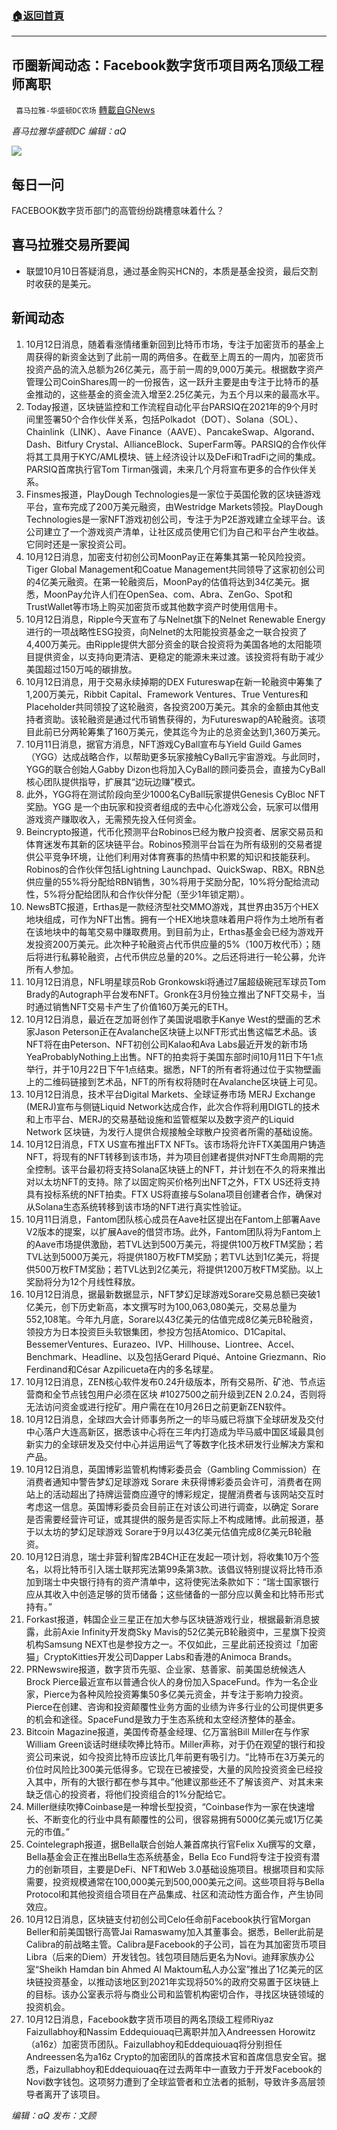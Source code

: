 ###  [:house:返回首頁](https://github.com/ourhimalayas/txt)
---


## 币圈新闻动态：Facebook数字货币项目两名顶级工程师离职
` 喜马拉雅-华盛顿DC农场` [轉載自GNews](https://gnews.org/zh-hans/1589052/)

*喜马拉雅华盛顿DC 编辑：aQ*

![](http://himalayawashingtondc.org/wp-content/uploads/2021/07/ScreenShot-2021-07-31-at-16.20.22@2x.png)



## 每日一问





FACEBOOK数字货币部门的高管纷纷跳槽意味着什么？





## 喜马拉雅交易所要闻





- 联盟10月10日答疑消息，通过基金购买HCN的，本质是基金投资，最后交割时收获的是美元。






## 新闻动态





1. 10月12日消息，随着看涨情绪重新回到比特币市场，专注于加密货币的基金上周获得的新资金达到了此前一周的两倍多。在截至上周五的一周内，加密货币投资产品的流入总额为26亿美元，高于前一周的9,000万美元。根据数字资产管理公司CoinShares周一的一份报告，这一跃升主要是由专注于比特币的基金推动的，这些基金的资金流入增至2.25亿美元，为五个月以来的最高水平。
2. Today报道，区块链监控和工作流程自动化平台PARSIQ在2021年的9个月时间里签署50个合作伙伴关系，包括Polkadot（DOT）、Solana（SOL）、Chainlink（LINK）、Aave Finance（AAVE）、PancakeSwap、Algorand、Dash、Bitfury Crystal、AllianceBlock、SuperFarm等。PARSIQ的合作伙伴将其工具用于KYC/AML模块、链上经济设计以及DeFi和TradFi之间的集成。PARSIQ首席执行官Tom Tirman强调，未来几个月将宣布更多的合作伙伴关系。
3. Finsmes报道，PlayDough Technologies是一家位于英国伦敦的区块链游戏平台，宣布完成了200万美元融资，由Westridge Markets领投。PlayDough Technologies是一家NFT游戏初创公司，专注于为P2E游戏建立全球平台。该公司建立了一个游戏资产清单，让社区成员使用它们为自己和平台产生收益。它同时还是一家投资公司。
4. 10月12日消息，加密支付初创公司MoonPay正在筹集其第一轮风险投资。Tiger Global Management和Coatue Management共同领导了这家初创公司的4亿美元融资。在第一轮融资后，MoonPay的估值将达到34亿美元。据悉，MoonPay允许人们在OpenSea、com、Abra、ZenGo、Spot和TrustWallet等市场上购买加密货币或其他数字资产时使用信用卡。
5. 10月12日消息，Ripple今天宣布了与Nelnet旗下的Nelnet Renewable Energy进行的一项战略性ESG投资，向Nelnet的太阳能投资基金之一联合投资了4,400万美元。由Ripple提供大部分资金的联合投资将为美国各地的太阳能项目提供资金，以支持向更清洁、更稳定的能源未来过渡。该投资将有助于减少美国超过150万吨的碳排放。
6. 10月12日消息，用于交易永续掉期的DEX Futureswap在新一轮融资中筹集了1,200万美元，Ribbit Capital、Framework Ventures、True Ventures和Placeholder共同领投了这轮融资，各投资200万美元。其余的金额由其他支持者资助。该轮融资是通过代币销售获得的，为Futureswap的A轮融资。该项目此前已分两轮筹集了160万美元，使其迄今为止的总资金达到1,360万美元。
7. 10月11日消息，据官方消息，NFT游戏CyBall宣布与Yield Guild Games （YGG）达成战略合作，以帮助更多玩家接触CyBall元宇宙游戏。与此同时，YGG的联合创始人Gabby Dizon也将加入CyBall的顾问委员会，直接为CyBall核心团队提供指导，扩展其“边玩边赚”模式。
8. 此外，YGG将在测试阶段向至少1000名CyBall玩家提供Genesis CyBloc NFT奖励。YGG 是一个由玩家和投资者组成的去中心化游戏公会，玩家可以借用游戏资产赚取收入，无需预先投入任何资金。
9. Beincrypto报道，代币化预测平台Robinos已经为散户投资者、居家交易员和体育迷发布其新的区块链平台。Robinos预测平台旨在为所有级别的交易者提供公平竞争环境，让他们利用对体育赛事的热情中积累的知识和技能获利。Robinos的合作伙伴包括Lightning Launchpad、QuickSwap、RBX。RBN总供应量的55%将分配给RBN销售，30%将用于奖励分配，10%将分配给流动性，5%将分配给团队和合作伙伴分配（至少1年锁定期）。
10. NewsBTC报道，Erthas是一款经济型社交MMO游戏，其世界由35万个HEX地块组成，可作为NFT出售。拥有一个HEX地块意味着用户将作为土地所有者在该地块中的每笔交易中赚取费用。到目前为止，Erthas基金会已经为游戏开发投资200万美元。此次种子轮融资占代币供应量的5%（100万枚代币）；随后将进行私募轮融资，占代币供应总量的20%。之后还将进行一轮公募，允许所有人参加。
11. 10月12日消息，NFL明星球员Rob Gronkowski将通过7届超级碗冠军球员Tom Brady的Autograph平台发布NFT。Gronk在3月份独立推出了NFT交易卡，当时通过销售NFT交易卡产生了价值160万美元的ETH。
12. 10月12日消息，最近在芝加哥创作了美国说唱歌手Kanye West的壁画的艺术家Jason Peterson正在Avalanche区块链上以NFT形式出售这幅艺术品。该NFT将在由Peterson、NFT初创公司Kalao和Ava Labs最近开发的新市场YeaProbablyNothing上出售。NFT的拍卖将于美国东部时间10月11日下午1点举行，并于10月22日下午1点结束。据悉，NFT的所有者将通过位于实物壁画上的二维码链接到艺术品，NFT的所有权将随时在Avalanche区块链上可见。
13. 10月12日消息，技术平台Digital Markets、全球证券市场 MERJ Exchange (MERJ)宣布与侧链Liquid Network达成合作，此次合作将利用DIGTL的技术和上市平台、MERJ的交易基础设施和监管框架以及数字资产的Liquid Network 区块链，为发行人提供合规接触全球散户投资者所需的基础设施。
14. 10月12日消息，FTX US宣布推出FTX NFTs。该市场将允许FTX美国用户铸造NFT，将现有的NFT转移到该市场，并为项目创建者提供对NFT生命周期的完全控制。该平台最初将支持Solana区块链上的NFT，并计划在不久的将来推出对以太坊NFT的支持。除了以固定购买价格列出NFT之外，FTX US还将支持具有投标系统的NFT拍卖。FTX US将直接与Solana项目创建者合作，确保对从Solana生态系统转移到该市场的NFT进行真实性验证。
15. 10月11日消息，Fantom团队核心成员在Aave社区提出在Fantom上部署Aave V2版本的提案，以扩展Aave的借贷市场。此外，Fantom团队将为Fantom上的Aave市场提供激励，若TVL达到500万美元，将提供100万枚FTM奖励；若TVL达到5000万美元，将提供180万枚FTM奖励；若TVL达到1亿美元，将提供500万枚FTM奖励；若TVL达到2亿美元，将提供1200万枚FTM奖励。以上奖励将分为12个月线性释放。
16. 10月12日消息，据最新数据显示，NFT梦幻足球游戏Sorare交易总额已突破1亿美元，创下历史新高，本文撰写时为100,063,080美元，交易总量为552,108笔。今年九月底，Sorare以43亿美元的估值完成8亿美元B轮融资，领投方为日本投资巨头软银集团，参投方包括Atomico、D1Capital、BessemerVentures、Eurazeo、IVP、Hillhouse、Liontree、Accel、Benchmark、Headline、以及包括Gerard Piqué、Antoine Griezmann、Rio Ferdinand和César Azpilicueta在内的多名球星。
17. 10月12日消息，ZEN核心软件发布0.24升级版本，所有交易所、矿池、节点运营商和全节点钱包用户必须在区块 #1027500之前升级到ZEN 2.0.24，否则将无法访问资金或进行挖矿。用户需在在10月26日之前更新ZEN软件。
18. 10月12日消息，全球四大会计师事务所之一的毕马威已将旗下全球研发及交付中心落户大连高新区，据悉该中心将在三年内打造成为毕马威中国区域最具创新实力的全球研发及交付中心并运用运气了等数字化技术研发行业解决方案和产品。
19. 10月12日消息，英国博彩监管机构博彩委员会（Gambling Commission）在消费者通知中警告梦幻足球游戏 Sorare 未获得博彩委员会许可，消费者在网站上的活动超出了持牌运营商应遵守的博彩规定，提醒消费者与该网站交互时考虑这一信息。英国博彩委员会目前正在对该公司进行调查，以确定 Sorare 是否需要经营许可证，或其提供的服务是否实际上不构成赌博。此前报道，基于以太坊的梦幻足球游戏 Sorare于9月以43亿美元估值完成8亿美元B轮融资。
20. 10月12日消息，瑞士非营利智库2B4CH正在发起一项计划，将收集10万个签名，以将比特币引入瑞士联邦宪法第99条第3款。该倡议特别提议将比特币添加到瑞士中央银行持有的资产清单中，这将使宪法条款如下：“瑞士国家银行应从其收入中创造足够的货币储备；这些储备的一部分应以黄金和比特币形式持有。”
21. Forkast报道，韩国企业三星正在加大参与区块链游戏行业，根据最新消息披露，此前Axie Infinity开发商Sky Mavis的52亿美元B轮融资中，三星旗下投资机构Samsung NEXT也是参投方之一。不仅如此，三星此前还投资过「加密猫」CryptoKitties开发公司Dapper Labs和香港的Animoca Brands。
22. PRNewswire报道，数字货币先驱、企业家、慈善家、前美国总统候选人Brock Pierce最近宣布以普通合伙人的身份加入SpaceFund。作为一名企业家，Pierce为各种风险投资筹集50多亿美元资金，并专注于影响力投资。Pierce在创建、咨询和投资颠覆性业务方面的业绩为许多行业的公司提供更多的机会和途径。SpaceFund是致力于生态系统和太空经济整体的基金。
23. Bitcoin Magazine报道，美国传奇基金经理、亿万富翁Bill Miller在与作家William Green谈话时继续吹捧比特币。Miller声称，对于仍在观望的银行和投资公司来说，如今投资比特币应该比几年前更有吸引力。“比特币在3万美元的价位时风险比300美元低得多。它现在已被接受，大量的风险投资资金已经投入其中，所有的大银行都在参与其中。”他建议那些还不了解该资产、对其未来缺乏信心的投资者，将他们投资组合的1%分配给它。
24. Miller继续吹捧Coinbase是一种增长型投资，“Coinbase作为一家在快速增长、不断变化的行业中具有颠覆性的公司，很容易拥有5000亿美元或1万亿美元的市值。”
25. Cointelegraph报道，据Bella联合创始人兼首席执行官Felix Xu撰写的文章，Bella基金会正在推出Bella生态系统基金，Bella Eco Fund将专注于投资有潜力的创新项目，主要是DeFi、NFT和Web 3.0基础设施项目。根据项目和实际需要，投资规模通常在100,000美元到500,000美元之间。这些项目将与Bella Protocol和其他投资组合项目在产品集成、社区和流动性方面合作，产生协同效应。
26. 10月12日消息，区块链支付初创公司Celo任命前Facebook执行官Morgan Beller和前美国银行高管Jai Ramaswamy加入其董事会。据悉，Beller此前是Calibra的前战略主管。Calibra是Facebook的子公司，旨在为其加密货币项目Libra（后来的Diem）开发钱包。钱包项目随后更名为Novi。迪拜家族办公室“Sheikh Hamdan bin Ahmed Al Maktoum私人办公室”推出了1亿美元的区块链投资基金，以推动该地区到2021年实现将50%的政府交易置于区块链上的目标。该办公室表示将与商业公司和监管机构密切合作，寻找区块链领域的投资机会。
27. 10月12日消息，Facebook数字货币项目的两名顶级工程师Riyaz Faizullabhoy和Nassim Eddequiouaq已离职并加入Andreessen Horowitz（a16z）加密货币团队。Faizullabhoy和Eddequiouaq将分别担任Andreessen名为a16z Crypto的加密团队的首席技术官和首席信息安全官。据悉，Faizullabhoy和Eddequiouaq在过去两年中一直致力于开发Facebook的Novi数字钱包。这项努力遭到了全球监管者和立法者的抵制，导致许多高层领导者离开了该项目。






*编辑：aQ
发布：文顾*

